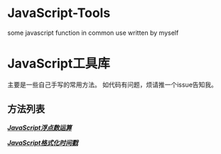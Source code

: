 # JavaScript-Tools
some javascript function in common use written by myself

# JavaScript工具库
主要是一些自己手写的常用方法。
如代码有问题，烦请推一个issue告知我。

## 方法列表
[***JavaScript浮点数运算***](https://github.com/Cedric-song/Javascript-Tools/blob/master/compute)

[***JavaScript格式化时间戳***](https://github.com/Cedric-song/Javascript-Tools/blob/master/formatTime)

